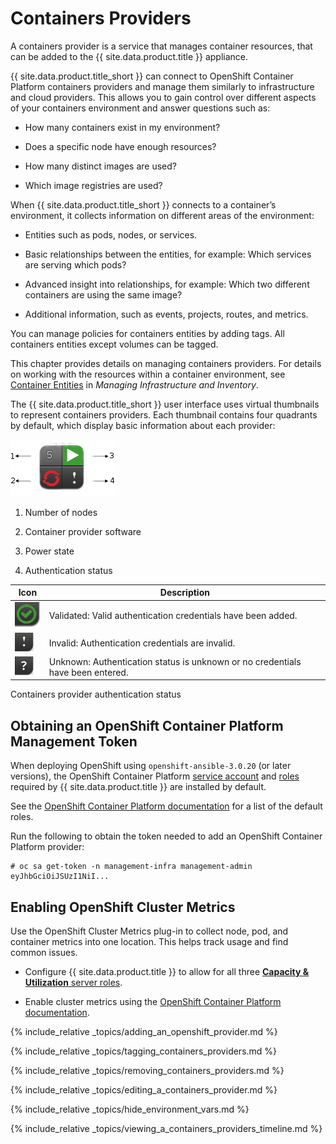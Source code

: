 # Containers Providers

A containers provider is a service that manages container resources,
that can be added to the {{ site.data.product.title }} appliance.

{{ site.data.product.title_short }} can connect to OpenShift Container Platform
containers providers and manage them similarly to infrastructure and
cloud providers. This allows you to gain control over different aspects
of your containers environment and answer questions such as:

  - How many containers exist in my environment?

  - Does a specific node have enough resources?

  - How many distinct images are used?

  - Which image registries are used?

When {{ site.data.product.title_short }} connects to a container’s environment, it
collects information on different areas of the environment:

  - Entities such as pods, nodes, or services.

  - Basic relationships between the entities, for example: Which
    services are serving which pods?

  - Advanced insight into relationships, for example: Which two
    different containers are using the same image?

  - Additional information, such as events, projects, routes, and
    metrics.

You can manage policies for containers entities by adding tags. All
containers entities except volumes can be tagged.

<div class="note">

This chapter provides details on managing containers providers. For
details on working with the resources within a container environment,
see [Container
Entities](https://access.redhat.com/documentation/en-us/red_hat_cloudforms/4.7/html-single/managing_infrastructure_and_inventory/#container_entities)
in *Managing Infrastructure and Inventory*.

</div>

The {{ site.data.product.title_short }} user interface uses virtual thumbnails to
represent containers providers. Each thumbnail contains four quadrants
by default, which display basic information about each provider:

![cp quad icon](/images/cp-quad-icon.png)

1.  Number of nodes

2.  Container provider software

3.  Power state

4.  Authentication status

| Icon                      | Description                                                                    |
| ------------------------- | ------------------------------------------------------------------------------ |
| ![2190](/images/2190.png) | Validated: Valid authentication credentials have been added.                   |
| ![2191](/images/2191.png) | Invalid: Authentication credentials are invalid.                               |
| ![2192](/images/2192.png) | Unknown: Authentication status is unknown or no credentials have been entered. |

Containers provider authentication status

## Obtaining an OpenShift Container Platform Management Token

When deploying OpenShift using `openshift-ansible-3.0.20` (or later
versions), the OpenShift Container Platform [service
account](https://docs.openshift.com/container-platform/latest/admin_guide/service_accounts.html)
and
[roles](https://docs.openshift.com/container-platform/latest/admin_guide/manage_authorization_policy.html)
required by {{ site.data.product.title }} are installed by default.

<div class="note">

See the [OpenShift Container Platform
documentation](https://docs.openshift.com/container-platform/latest/architecture/additional_concepts/authorization.html#roles)
for a list of the default roles.

</div>

Run the following to obtain the token needed to add an OpenShift
Container Platform provider:

    # oc sa get-token -n management-infra management-admin
    eyJhbGciOiJSUzI1NiI...

## Enabling OpenShift Cluster Metrics

Use the OpenShift Cluster Metrics plug-in to collect node, pod, and
container metrics into one location. This helps track usage and find
common issues.

  - Configure {{ site.data.product.title }} to allow for all three [**Capacity &
    Utilization** server
    roles](https://access.redhat.com/documentation/en/red-hat-cloudforms/4.1/deployment-planning-guide/#assigning_the_capacity_and_utilization_server_roles).

  - Enable cluster metrics using the [OpenShift Container Platform
    documentation](https://access.redhat.com/documentation/en-us/openshift_container_platform/3.5/html-single/installation_and_configuration/#install-config-cluster-metrics).

{% include_relative _topics/adding_an_openshift_provider.md %}

{% include_relative _topics/tagging_containers_providers.md %}

{% include_relative _topics/removing_containers_providers.md %}

{% include_relative _topics/editing_a_containers_provider.md %}

{% include_relative _topics/hide_environment_vars.md %}

{% include_relative
_topics/viewing_a_containers_providers_timeline.md %}
